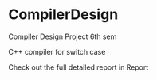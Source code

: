 # CompilerDesign
Compiler Design Project 6th sem

C++ compiler for switch case

Check out the full detailed report in Report
